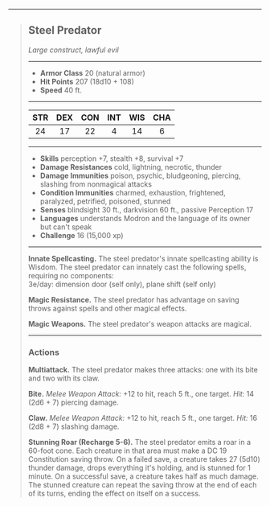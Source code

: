 ***
> ## Steel Predator
> *Large construct, lawful evil*
> 
> ***
> 
> - **Armor Class** 20 (natural armor)
> - **Hit Points** 207 (18d10 + 108)
> - **Speed** 40 ft.
> 
> ***
> 
> |STR|DEX|CON|INT|WIS|CHA|
> |:---:|:---:|:---:|:---:|:---:|:---:|
> |24|17|22|4|14|6|
> 
> ***
> 
> - **Skills** perception +7, stealth +8, survival +7
> - **Damage Resistances** cold, lightning, necrotic, thunder
> - **Damage Immunities** poison, psychic, bludgeoning, piercing, slashing from nonmagical attacks
> - **Condition Immunities** charmed, exhaustion, frightened, paralyzed, petrified, poisoned, stunned
> - **Senses** blindsight 30 ft., darkvision 60 ft., passive Perception 17
> - **Languages** understands Modron and the language of its owner but can't speak
> - **Challenge** 16 (15,000 xp)
> 
> ***
> 
> **Innate Spellcasting.** The steel predator's innate spellcasting ability is Wisdom. The steel predator can innately cast the following spells, requiring no components:  
> 3e/day: dimension door (self only), plane shift (self only)
> 
> **Magic Resistance.** The steel predator has advantage on saving throws against spells and other magical effects.
> 
> **Magic Weapons.** The steel predator's weapon attacks are magical.
> 
> ***
> 
> ### Actions
> **Multiattack.** The steel predator makes three attacks: one with its bite and two with its claw.
> 
> **Bite.** *Melee Weapon Attack:* +12 to hit, reach 5 ft., one target. *Hit:* 14 (2d6 + 7) piercing damage.
> 
> **Claw.** *Melee Weapon Attack:* +12 to hit, reach 5 ft., one target. *Hit:* 16 (2d8 + 7) slashing damage.
> 
> **Stunning Roar (Recharge 5-6).** The steel predator emits a roar in a 60-foot cone. Each creature in that area must make a DC 19 Constitution saving throw. On a failed save, a creature takes 27 (5d10) thunder damage, drops everything it's holding, and is stunned for 1 minute. On a successful save, a creature takes half as much damage. The stunned creature can repeat the saving throw at the end of each of its turns, ending the effect on itself on a success.